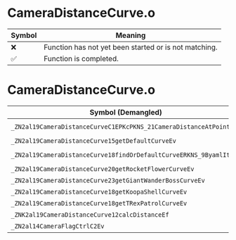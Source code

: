 # CameraDistanceCurve.o
| Symbol | Meaning 
| ------------- | ------------- 
| :x: | Function has not yet been started or is not matching. 
| :white_check_mark: | Function is completed. 


# CameraDistanceCurve.o
| Symbol (Demangled) | Symbol (Mangled) | Decompiled? |
| ------------- |  ------------- | ------------- |
| `_ZN2al19CameraDistanceCurveC1EPKcPKNS_21CameraDistanceAtPointEi` | `al::CameraDistanceCurve::CameraDistanceCurve(char const*,al::CameraDistanceAtPoint const*,int)` | :white_check_mark: |
| `_ZN2al19CameraDistanceCurve15getDefaultCurveEv` | `al::CameraDistanceCurve::getDefaultCurve(void)` | :white_check_mark: |
| `_ZN2al19CameraDistanceCurve18findOrDefaultCurveERKNS_9ByamlIterE` | `al::CameraDistanceCurve::findOrDefaultCurve(al::ByamlIter const&)` | :white_check_mark: |
| `_ZN2al19CameraDistanceCurve20getRocketFlowerCurveEv` | `al::CameraDistanceCurve::getRocketFlowerCurve(void)` | :white_check_mark: |
| `_ZN2al19CameraDistanceCurve23getGiantWanderBossCurveEv` | `al::CameraDistanceCurve::getGiantWanderBossCurve(void)` | :white_check_mark: |
| `_ZN2al19CameraDistanceCurve18getKoopaShellCurveEv` | `al::CameraDistanceCurve::getKoopaShellCurve(void)` | :white_check_mark: |
| `_ZN2al19CameraDistanceCurve18getTRexPatrolCurveEv` | `al::CameraDistanceCurve::getTRexPatrolCurve(void)` | :white_check_mark: |
| `_ZNK2al19CameraDistanceCurve12calcDistanceEf` | `al::CameraDistanceCurve::calcDistance(float)const` | :white_check_mark: |
| `_ZN2al14CameraFlagCtrlC2Ev` | `al::CameraFlagCtrl::CameraFlagCtrl(void)` | :white_check_mark: |
